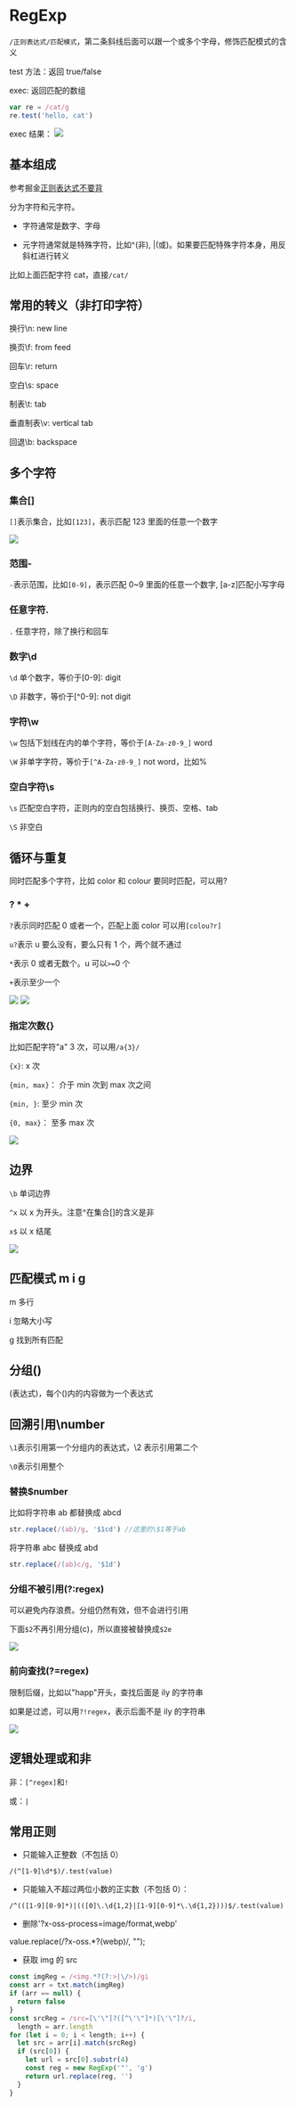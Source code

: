 # RegExp

`/正则表达式/匹配模式`，第二条斜线后面可以跟一个或多个字母，修饰匹配模式的含义

test 方法：返回 true/false

exec: 返回匹配的数组

```js
var re = /cat/g
re.test('hello, cat')
```

exec 结果：
![](../images/c00522c8069b1a7845ed71ad617b560e.png)

## 基本组成

参考掘金[正则表达式不要背](https://juejin.im/post/5cdcd42551882568651554e6)

分为字符和元字符。

- 字符通常是数字、字母

- 元字符通常就是特殊字符，比如\^(非),
  \|(或)。如果要匹配特殊字符本身，用反斜杠进行转义

比如上面匹配字符 cat，直接`/cat/`

## 常用的转义（非打印字符）

换行\\n: new line

换页\\f: from feed

回车\\r: return

空白\\s: space

制表\\t: tab

垂直制表\\v: vertical tab

回退\\b: backspace

## 多个字符

### 集合[]

`[]`表示集合，比如`[123]`，表示匹配 123 里面的任意一个数字

![](../images/f41cd690a79c942f0ee5f9bb20ad02d7.png)

### 范围-

`-`表示范围，比如`[0-9]`，表示匹配 0\~9 里面的任意一个数字, [a-z]匹配小写字母

### 任意字符.

`.` 任意字符，除了换行和回车

### 数字\d

`\d` 单个数字，等价于[0-9]: digit

`\D` 非数字，等价于[\^0-9]: not digit

### 字符\w

`\w` 包括下划线在内的单个字符，等价于`[A-Za-z0-9_]` word

`\W` 非单字字符，等价于`[^A-Za-z0-9_]` not word，比如%

### 空白字符\s

`\s` 匹配空白字符，正则内的空白包括换行、换页、空格、tab

`\S` 非空白

## 循环与重复

同时匹配多个字符，比如 color 和 colour 要同时匹配，可以用?

### ? \* +

`?`表示同时匹配 0 或者一个，匹配上面 color 可以用`[colou?r]`

`u?`表示 u 要么没有，要么只有 1 个，两个就不通过

`*`表示 0 或者无数个。u 可以`>=`0 个

`+`表示至少一个

![](../images/0d0851648437054a6c7ab619954a76e7.png)
![](../images/9e3c6191c26136290309bee89263980f.png)

### 指定次数{}

比如匹配字符"a" 3 次，可以用`/a{3}/`

`{x}`: x 次

`{min, max}`： 介于 min 次到 max 次之间

`{min, }`: 至少 min 次

`{0, max}`： 至多 max 次

![](../images/89e02aaa5e16a5e2dc9538380db648bb.png)

## 边界

`\b` 单词边界

`^x` 以 x 为开头。注意\^在集合[]的含义是非

`x$` 以 x 结尾

![](../images/bdaece7bab2f7cd7f902d3deab00772d.png)

## 匹配模式 m i g

m 多行

i 忽略大小写

g 找到所有匹配

## 分组()

(表达式)，每个()内的内容做为一个表达式

## 回溯引用\number

`\1`表示引用第一个分组内的表达式，\\2 表示引用第二个

`\0`表示引用整个

### 替换\$number

比如将字符串 ab 都替换成 abcd

```js
str.replace(/(ab)/g, '$1cd') //这里的\$1等于ab
```

将字符串 abc 替换成 abd

```js
str.replace(/(ab)c/g, '$1d')
```

### 分组不被引用(?:regex)

可以避免内存浪费。分组仍然有效，但不会进行引用

下面`$2`不再引用分组(c)，所以直接被替换成`$2e`

![](../images/0ea32f902f6cd363e5b6124782ed2801.png)

### 前向查找(?=regex)

限制后缀，比如以"happ"开头，查找后面是 ily 的字符串

如果是过滤，可以用`?!regex`，表示后面不是 ily 的字符串

![](../images/cc27fffba74e21edff464909a886e066.png)

## 逻辑处理或和非

非：`[^regex]`和`!`

或：`|`

## 常用正则

- 只能输入正整数（不包括 0）

`/(^[1-9]\d*$)/.test(value)`

- 只能输入不超过两位小数的正实数（不包括 0）：

`/^(([1-9][0-9]*)|(([0]\.\d{1,2}|[1-9][0-9]*\.\d{1,2})))$/.test(value)`

- 删除'?x-oss-process=image/format,webp'

value.replace(/\?x-oss.\*?(webp)/, "");

- 获取 img 的 src

```js
const imgReg = /<img.*?(?:>|\/>)/gi
const arr = txt.match(imgReg)
if (arr == null) {
  return false
}
const srcReg = /src=[\'\"]?([^\'\"]*)[\'\"]?/i,
  length = arr.length
for (let i = 0; i < length; i++) {
  let src = arr[i].match(srcReg)
  if (src[0]) {
    let url = src[0].substr(4)
    const reg = new RegExp('"', 'g')
    return url.replace(reg, '')
  }
}
```
